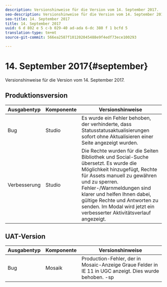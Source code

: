 ```yaml
---
description: Versionshinweise für die Version vom 14. September 2017.
seo-description: Versionshinweise für die Version vom 14. September 2017.
seo-title: 14. September 2017
title: 14. September 2017
uuid: 6 d 802 e 5 c-b 029-40 ad-ada 6-dc 380 f 1 bcfd 5
translation-type: tm+mt
source-git-commit: 566ea2587f101202045488e9f4edf73ece100293

---
```



# 14. September 2017{#september}

Versionshinweise für die Version vom 14. September 2017.

## Produktionsversion

| **Ausgabentyp** | **Komponente** | **Versionshinweise** |
|---|---|---|
| Bug | Studio | Es wurde ein Fehler behoben, der verhinderte, dass Statusstatusaktualisierungen sofort ohne Aktualisieren einer Seite angezeigt wurden. |
| Verbesserung | Studio | Die Rechte wurden für die Seiten Bibliothek und Social-Suche übersetzt. Es wurde die Möglichkeit hinzugefügt, Rechte für Assets manuell zu gewähren und zu sperren. Fehler-/Warnmeldungen sind klarer und helfen Ihnen dabei, gültige Rechte und Antworten zu senden. Im Modal wird jetzt ein verbesserter Aktivitätsverlauf angezeigt. |

## UAT-Version

| **Ausgabentyp** | **Komponente** | **Versionshinweise** |
|---|---|---|
| Bug | Mosaik | Production-Fehler, der in Mosaic-Anzeige Graue Felder in IE 11 in UGC anzeigt. Dies wurde behoben. -sp |

